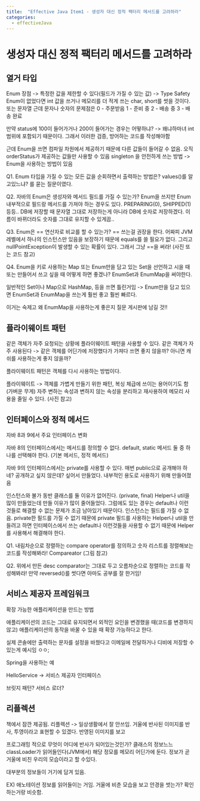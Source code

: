 ```yaml
---
title:  "Effective Java Item1 - 생성자 대신 정적 팩터리 메서드를 고려하라"
categories:
  - effectiveJava
---
```


# 생성자 대신 정적 팩터리 메서드를 고려하라


## 열거 타입

Enum 장점 -> 특정한 값을 제한할 수 있다(필드가 가질 수 있는 값) -> Type Safety
Enum이 없었다면 int 값을 쓰거나 메모리를 더 적게 쓰는 char, short를 썻을 것이다. 또는 문자열
근데 문자나 숫자의 문제점은 
0 - 주문받음
1 - 준비 중
2 - 배송 중
3 - 배송 완료

만약 status에 100이 들어가거나 200이 들어가는 경우는 어떻하냐? -> 왜냐하마녀 int 범위에 포함되기 때문이다.
그래서 이러한 검증, 방어하는 코드를 작성해야함

근데 Enum을 쓰면 컴파일 차원에서 제공하기 때문에 다른 값들이 들어갈 수 없음. 오직 orderStatus가 제공하는 값들만 사용할 수 있음
singleton 을 안전하게 쓰는 방법 -> Enum을 사용하는 방법이 있음 

Q1. Enum 타입을 가질 수 있는 모든 값을 순회하면서 출력하는 방법은?
values()를 알고있느냐? 를 묻는 질문이였다.

Q2. 자바의 Enum은 생성자와 메서드 필드를 가질 수 있는가?
Enum을 쓰지만 Enum 내부적으로 필드랑 메서드를 가져야 하는 경우도 있다.
PREPARING(0), SHIPPED(1) 등등.. DB에 저장할 때 문자열 그대로 저장하는게 아니라 DB에 숫자로 저장하겠다.
이름이 바뀌더라도 숫자를 그대로 유지할 수 있게끔..

Q3. Enum은 == 연산자로 비교를 할 수 있는가?
== 쓰는걸 권장을 한다. 어짜피 JVM 레벨에서 하나의 인스턴스만 있음을 보장하기 때문에 equals를 쓸 필요가 없다.
그리고 nullPointException이 발생할 수 있는 확률이 있다. 그래서 그냥 ==을 써라!
(사진 또는 코드 참고)

Q4. Enum을 키로 사용하는 Map 또는 Enum만을 담고 있는 Set을 선언하고 시을 때 또는 만들어서 쓰고 싶을 때 어떻게 하면 좋겠나?
EnumSet과 EnumMap을 써야한다.

일반적인 Set이나 Map으로 HashMap, 등을 쓰면 틀린거임 -> Enum만을 담고 있으면 EnumSet과 EnumMap을 쓰는게 훨씬 좋고
훨씬 빠르다.

이거는 숙제고 왜 EnumMap을 사용하는게 좋은지 질문 게시판에 남길 것!!

## 플라이웨이트 패턴

같은 객체가 자주 요청되는 상황에 플라이웨이트 패턴을 사용할 수 있다.
같은 객체가 자주 사용된다 -> 같은 객체를 어딘가에 저장했다가 가져다 쓰면 좋지 않을까? 아니면 캐쉬를 사용하는게 좋지 않을까?

플라이웨이트 패턴은 객체를 다시 사용하는 방법이다.

플라이웨이트 -> 객체를 가볍게 만들기 위한 패턴, 복싱 체급에 쓰이는 용어이기도 함(가벼운 무게)
자주 변하는 속성과 변하지 않는 속성을 분리하고 재사용하여 메모리 사용을 줄일 수 있다.
(사진 참고)

## 인터페이스와 정적 메서드
자바 8과 9에서 주요 인터페이스 변화

자바 8의 인터페이스에서는 메서드를 정의할 수 없다. default, static 메서드 둘 중 하나를 선택해야 한다.
(기본 메서드, 정적 메서드)

자바 9의 인터페이스에서는 private를 사용할 수 있다.
매번 public으로 공개해야 하네? 공개하고 싶지 않은데? 싶어서 만들었다. 내부적인 용도로 사용하기 위해 만들어졌음

인스턴스와 불가 동반 클래스를 둘 이유가 없어진다.
(private, final) Helper나 util을 많이 만들었는데 만들 이유가 많이 줄어들었다. 그럼에도 있는 경우는 
default나 이런 것들로 해결할 수 없는 문제가 조금 남아있기 때문이다. 인스턴스는 필드를 가질 수 없음.
private한 필드를 가질 수 없기 때문에 private 필드를 사용하는 Helper나 util을 만들려고 하면 인터페이스에서 쓰는 default나 이런것들을 사용할 수 없기 때문에 Helper를 사용해서 해결해야 한다.

Q1. 내림차순으로 정렬하는 compare operator를 정의하고 숫자 리스트를 정렬해보는 코드를 작성해봐라!
Compareator
(그림 참고)

Q2. 위에서 만든 desc comparator는 그대로 두고 오름차순으로 정렬하는 코드를 작성해봐라!
만약 reversed()를 썻다면 아마도 공부를 잘 한거임!

## 서비스 제공자 프레임워크

확장 가능한 애플리케이션을 만드는 방법

애플리케이션의 코드는 그대로 유지되면서 외적인 요인을 변경했을 때(코드를 변경하지 않고) 애플리케이션의 동작을 바꿀 수 있을 때
확장 가능하다고 한다.

실제 콘솔에만 출력하는 문자를 설정을 바꿨다고 이메일에 전달하거나 디비에 저장할 수 있는게 예시임 ㅇㅇ;

Spring을 사용하는 예

HelloService -> 서비스 제공자 인터페이스 

브릿지 패턴?
서비스 로더?

## 리플렉션

책에서 잠깐 제공됨. 
리플렉션 -> 일상생활에서 잘 안쓰임. 거울에 반사된 이미지를 반사, 투영이라고 표현할 수 있겠다.
반영된 이미지를 보고 

프로그래밍 적으로 무엇이 어디에 반사가 되어있는것인가?
클래스의 정보느느 classLoader가 읽어들인다(JVM에서) 해당 정모를 메모리 어딘가에 둔다. 정보가 곧 거울에 비친 우리의 모습이라고 할 수있다.

대부분의 정보들이 거기에 담겨 있음.

EX) 애노테이션 정보를 읽어들이는 거임. 거울에 비춘 모습을 보고 안경을 썻는가? 확인하는거랑 비슷함.





